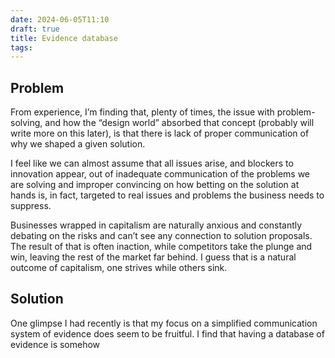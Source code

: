 ```yaml
---
date: 2024-06-05T11:10
draft: true
title: Evidence database
tags:
---
```


## Problem

From experience, I’m finding that, plenty of times, the issue with problem-solving, and how the “design world” absorbed that concept (probably will write more on this later), is that there is lack of proper communication of why we shaped a given solution.

I feel like we can almost assume that all issues arise, and blockers to innovation appear, out of inadequate communication of the problems we are solving and improper convincing on how betting on the solution at hands is, in fact, targeted to real issues and problems the business needs to suppress.

Businesses wrapped in capitalism are naturally anxious and constantly debating on the risks and can’t see any connection to solution proposals. The result of that is often inaction, while competitors take the plunge and win, leaving the rest of the market far behind. I guess that is a natural outcome of capitalism, one strives while others sink.

## Solution

One glimpse I had recently is that my focus on a simplified communication system of evidence does seem to be fruitful. I find that having a database of evidence is somehow